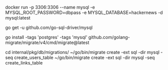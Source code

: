 docker run -p 3306:3306 --name mysql -e MYSQL_ROOT_PASSWORD=dbpass -e MYSQL_DATABASE=hackernews -d mysql:latest

go get -u github.com/go-sql-driver/mysql

go install -tags 'postgres' -tags 'mysql' github.com/golang-migrate/migrate/v4/cmd/migrate@latest

cd internal/pkg/db/migrations/
~/go/bin/migrate create -ext sql -dir mysql -seq create_users_table
~/go/bin/migrate create -ext sql -dir mysql -seq create_links_table